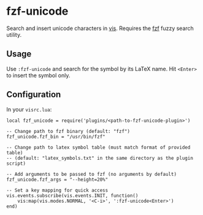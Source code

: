 # fzf-unicode

Search and insert unicode characters in [vis](https://github.com/martanne/vis).
Requires the [fzf](ihttps://github.com/junegunn/fzf) fuzzy search utility.

## Usage

Use `:fzf-unicode` and search for the symbol by its LaTeX name. Hit `<Enter>` to insert the symbol only.

## Configuration

In your `visrc.lua`:

```
local fzf_unicode = require('plugins/<path-to-fzf-unicode-plugin>')

-- Change path to fzf binary (default: "fzf")
fzf_unicode.fzf_bin = "/usr/bin/fzf"

-- Change path to latex symbol table (must match format of provided table)
-- (default: "latex_symbols.txt" in the same directory as the plugin script)

-- Add arguments to be passed to fzf (no arguments by default)
fzf_unicode.fzf_args = "--height=20%"

-- Set a key mapping for quick access
vis.events.subscribe(vis.events.INIT, function()
    vis:map(vis.modes.NORMAL, '<C-i>', ':fzf-unicode<Enter>')
end)

